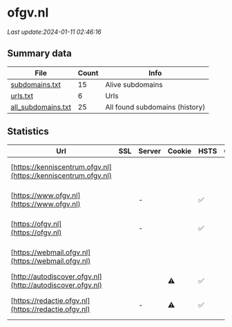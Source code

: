 # ofgv.nl
*Last update:2024-01-11 02:46:16*
## Summary data
| File       | Count | Info |
|------------|-------|------|
|[subdomains.txt](/data/ofgv/subdomains.txt)|15|Alive subdomains|
|[urls.txt](/data/ofgv/urls.txt)|6|Urls|
|[all_subdomains.txt](/data/ofgv/all_subdomains.txt)|25|All found subdomains (history)|
## Statistics
| Url | SSL | Server | Cookie | HSTS | CSP | XFO | XXP | RP | Tech |
|------------|-------|------|------|------|------|------|------|------|------|
|[https://kenniscentrum.ofgv.nl](https://kenniscentrum.ofgv.nl)| | | | | | | |:white_check_mark: |Apache HTTP Server:2|
|[https://www.ofgv.nl](https://www.ofgv.nl)| |-| |:white_check_mark: | |:white_check_mark: |:white_check_mark: |:white_check_mark: |HSTS Microsoft ASP.N...|
|[https://ofgv.nl](https://ofgv.nl)| |-| |:white_check_mark: | |:white_check_mark: |:white_check_mark: |:white_check_mark: |HSTS Microsoft ASP.N...|
|[https://webmail.ofgv.nl](https://webmail.ofgv.nl)| | | | | | | |:white_check_mark: |HSTS IIS:10.0 Micros...|
|[http://autodiscover.ofgv.nl](http://autodiscover.ofgv.nl)| | |:warning: |:white_check_mark: | | |:white_check_mark: |:white_check_mark: |:white_check_mark: |IIS:10.0 Microsoft A...|
|[https://redactie.ofgv.nl](https://redactie.ofgv.nl)| |-|:warning: |:white_check_mark: | |:white_check_mark: |:white_check_mark: |:white_check_mark: |HSTS Microsoft ASP.N...|